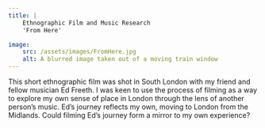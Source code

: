 ```yaml
---
title: | 
    Ethnographic Film and Music Research
    'From Here'

image:
    src: /assets/images/FromHere.jpg
    alt: A blurred image taken out of a moving train window
---
```

This short ethnographic film was shot in South London with my friend and fellow musician Ed Freeth. I was keen to use the process of filming as a way to explore my own sense of place in London through the lens of another person’s music. Ed’s journey reflects my own, moving to London from the Midlands. Could filming Ed’s journey form a mirror to my own experience?